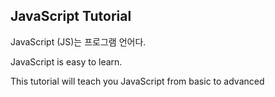 ## JavaScript Tutorial

JavaScript (JS)는 프로그램 언어다.

JavaScript is easy to learn.

This tutorial will teach you JavaScript from basic to advanced
